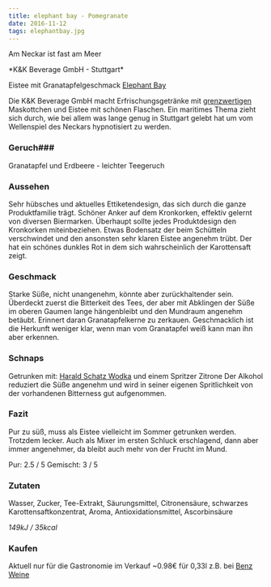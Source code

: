 ```yaml
---
title: elephant bay - Pomegranate
date: 2016-11-12
tags: elephantbay.jpg
---
```

Am Neckar ist fast am Meer
<!-- more -->*K&K Beverage GmbH - Stuttgart*
Eistee mit Granatapfelgeschmack
[Elephant Bay](http://www.elephant-bay.com/)

Die K&K Beverage GmbH macht Erfrischungsgetränke mit [grenzwertigen](http://www.kahuna-drink.de/) Maskottchen und Eistee mit schönen Flaschen. Ein maritimes Thema zieht sich durch, wie bei allem was lange genug in Stuttgart gelebt hat um vom Wellenspiel des Neckars hypnotisiert zu werden. 

### Geruch###
Granatapfel und Erdbeere - leichter Teegeruch

### Aussehen
Sehr hübsches und aktuelles Ettiketendesign, das sich durch die ganze Produktfamilie trägt. Schöner Anker auf dem Kronkorken, effektiv gelernt von diversen Biermarken. Überhaupt sollte jedes Produktdesign den Kronkorken miteinbeziehen.
Etwas Bodensatz der beim Schütteln verschwindet und den ansonsten sehr klaren Eistee angenehm trübt. Der hat ein schönes dunkles Rot in dem sich wahrscheinlich der Karottensaft zeigt.

### Geschmack
Starke Süße, nicht unangenehm, könnte aber zurückhaltender sein. Überdeckt zuerst die Bitterkeit des Tees, der aber mit Abklingen der Süße im oberen Gaumen lange hängenbleibt und den Mundraum angenehm betäubt. Erinnert daran Granatapfelkerne zu zerkauen. Geschmacklich ist die Herkunft weniger klar, wenn man vom Granatapfel weiß kann man ihn aber erkennen. 

### Schnaps
Getrunken mit: [Harald Schatz Wodka](http://www.haraldschatz.de/start/) und einem Spritzer Zitrone
Der Alkohol reduziert die Süße angenehm und wird in seiner eigenen Spritlichkeit von der vorhandenen Bitterness gut aufgenommen. 

### Fazit
Pur zu süß, muss als Eistee vielleicht im Sommer getrunken werden. Trotzdem lecker. Auch als Mixer im ersten Schluck erschlagend, dann aber immer angenehmer, da bleibt auch mehr von der Frucht im Mund.

Pur:        2.5 / 5
Gemischt:   3 / 5

### Zutaten
Wasser, Zucker, Tee-Extrakt, Säurungsmittel, Citronensäure, schwarzes Karottensaftkonzentrat, Aroma, Antioxidationsmittel, Ascorbinsäure

*149kJ / 35kcal*

### Kaufen
Aktuell nur für die Gastronomie im Verkauf
~0.98€ für 0,33l z.B. bei [Benz Weine](https://www.benz-weine.de/afg/eistee/elephant-bay-pomegranate-ice-tea.html)